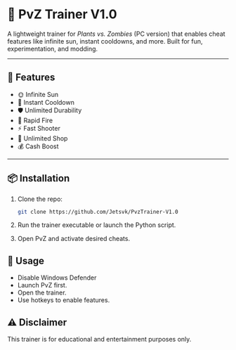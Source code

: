 # 🌻 PvZ Trainer V1.0

A lightweight trainer for *Plants vs. Zombies* (PC version) that enables cheat features like infinite sun, instant cooldowns, and more. Built for fun, experimentation, and modding.

---

## 🚀 Features

- 🌞 Infinite Sun
- 🧠 Instant Cooldown
- 🛡️ Unlimited Durability
- 🔫 Rapid Fire
- ⚡ Fast Shooter
- 🛒 Unlimited Shop
- 💰 Cash Boost
  
---

## 📦 Installation

1. Clone the repo:
   ```bash
   git clone https://github.com/Jetsvk/PvzTrainer-V1.0

2. Run the trainer executable or launch the Python script.

3. Open PvZ and activate desired cheats.

## 🧩 Usage
- Disable Windows Defender
- Launch PvZ first.
- Open the trainer.
- Use hotkeys to enable features.

## ⚠️ Disclaimer
This trainer is for educational and entertainment purposes only.
